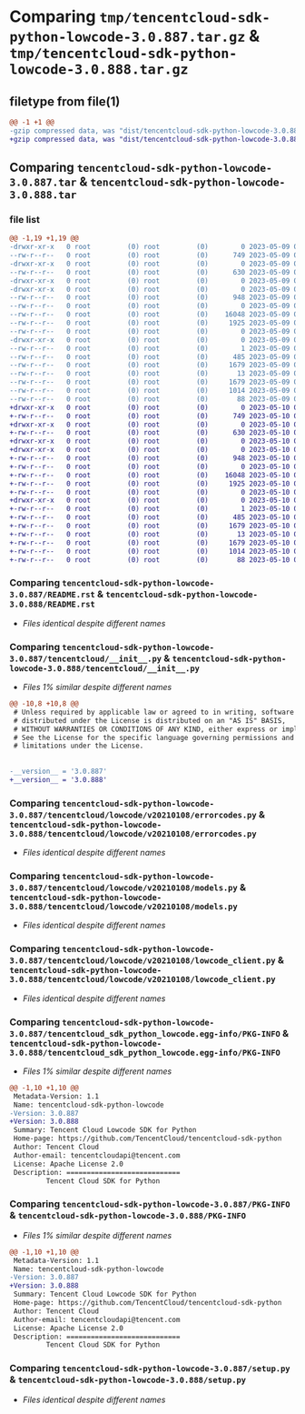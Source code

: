 # Comparing `tmp/tencentcloud-sdk-python-lowcode-3.0.887.tar.gz` & `tmp/tencentcloud-sdk-python-lowcode-3.0.888.tar.gz`

## filetype from file(1)

```diff
@@ -1 +1 @@
-gzip compressed data, was "dist/tencentcloud-sdk-python-lowcode-3.0.887.tar", last modified: Tue May  9 03:07:09 2023, max compression
+gzip compressed data, was "dist/tencentcloud-sdk-python-lowcode-3.0.888.tar", last modified: Wed May 10 02:19:13 2023, max compression
```

## Comparing `tencentcloud-sdk-python-lowcode-3.0.887.tar` & `tencentcloud-sdk-python-lowcode-3.0.888.tar`

### file list

```diff
@@ -1,19 +1,19 @@
-drwxr-xr-x   0 root         (0) root         (0)        0 2023-05-09 03:07:09.000000 tencentcloud-sdk-python-lowcode-3.0.887/
--rw-r--r--   0 root         (0) root         (0)      749 2023-05-09 03:07:09.000000 tencentcloud-sdk-python-lowcode-3.0.887/README.rst
-drwxr-xr-x   0 root         (0) root         (0)        0 2023-05-09 03:07:09.000000 tencentcloud-sdk-python-lowcode-3.0.887/tencentcloud/
--rw-r--r--   0 root         (0) root         (0)      630 2023-05-09 03:07:09.000000 tencentcloud-sdk-python-lowcode-3.0.887/tencentcloud/__init__.py
-drwxr-xr-x   0 root         (0) root         (0)        0 2023-05-09 03:07:09.000000 tencentcloud-sdk-python-lowcode-3.0.887/tencentcloud/lowcode/
-drwxr-xr-x   0 root         (0) root         (0)        0 2023-05-09 03:07:09.000000 tencentcloud-sdk-python-lowcode-3.0.887/tencentcloud/lowcode/v20210108/
--rw-r--r--   0 root         (0) root         (0)      948 2023-05-09 03:07:09.000000 tencentcloud-sdk-python-lowcode-3.0.887/tencentcloud/lowcode/v20210108/errorcodes.py
--rw-r--r--   0 root         (0) root         (0)        0 2023-05-09 03:07:09.000000 tencentcloud-sdk-python-lowcode-3.0.887/tencentcloud/lowcode/v20210108/__init__.py
--rw-r--r--   0 root         (0) root         (0)    16048 2023-05-09 03:07:09.000000 tencentcloud-sdk-python-lowcode-3.0.887/tencentcloud/lowcode/v20210108/models.py
--rw-r--r--   0 root         (0) root         (0)     1925 2023-05-09 03:07:09.000000 tencentcloud-sdk-python-lowcode-3.0.887/tencentcloud/lowcode/v20210108/lowcode_client.py
--rw-r--r--   0 root         (0) root         (0)        0 2023-05-09 03:07:09.000000 tencentcloud-sdk-python-lowcode-3.0.887/tencentcloud/lowcode/__init__.py
-drwxr-xr-x   0 root         (0) root         (0)        0 2023-05-09 03:07:09.000000 tencentcloud-sdk-python-lowcode-3.0.887/tencentcloud_sdk_python_lowcode.egg-info/
--rw-r--r--   0 root         (0) root         (0)        1 2023-05-09 03:07:09.000000 tencentcloud-sdk-python-lowcode-3.0.887/tencentcloud_sdk_python_lowcode.egg-info/dependency_links.txt
--rw-r--r--   0 root         (0) root         (0)      485 2023-05-09 03:07:09.000000 tencentcloud-sdk-python-lowcode-3.0.887/tencentcloud_sdk_python_lowcode.egg-info/SOURCES.txt
--rw-r--r--   0 root         (0) root         (0)     1679 2023-05-09 03:07:09.000000 tencentcloud-sdk-python-lowcode-3.0.887/tencentcloud_sdk_python_lowcode.egg-info/PKG-INFO
--rw-r--r--   0 root         (0) root         (0)       13 2023-05-09 03:07:09.000000 tencentcloud-sdk-python-lowcode-3.0.887/tencentcloud_sdk_python_lowcode.egg-info/top_level.txt
--rw-r--r--   0 root         (0) root         (0)     1679 2023-05-09 03:07:09.000000 tencentcloud-sdk-python-lowcode-3.0.887/PKG-INFO
--rw-r--r--   0 root         (0) root         (0)     1014 2023-05-09 03:07:09.000000 tencentcloud-sdk-python-lowcode-3.0.887/setup.py
--rw-r--r--   0 root         (0) root         (0)       88 2023-05-09 03:07:09.000000 tencentcloud-sdk-python-lowcode-3.0.887/setup.cfg
+drwxr-xr-x   0 root         (0) root         (0)        0 2023-05-10 02:19:13.000000 tencentcloud-sdk-python-lowcode-3.0.888/
+-rw-r--r--   0 root         (0) root         (0)      749 2023-05-10 02:19:13.000000 tencentcloud-sdk-python-lowcode-3.0.888/README.rst
+drwxr-xr-x   0 root         (0) root         (0)        0 2023-05-10 02:19:13.000000 tencentcloud-sdk-python-lowcode-3.0.888/tencentcloud/
+-rw-r--r--   0 root         (0) root         (0)      630 2023-05-10 02:19:13.000000 tencentcloud-sdk-python-lowcode-3.0.888/tencentcloud/__init__.py
+drwxr-xr-x   0 root         (0) root         (0)        0 2023-05-10 02:19:13.000000 tencentcloud-sdk-python-lowcode-3.0.888/tencentcloud/lowcode/
+drwxr-xr-x   0 root         (0) root         (0)        0 2023-05-10 02:19:13.000000 tencentcloud-sdk-python-lowcode-3.0.888/tencentcloud/lowcode/v20210108/
+-rw-r--r--   0 root         (0) root         (0)      948 2023-05-10 02:19:13.000000 tencentcloud-sdk-python-lowcode-3.0.888/tencentcloud/lowcode/v20210108/errorcodes.py
+-rw-r--r--   0 root         (0) root         (0)        0 2023-05-10 02:19:13.000000 tencentcloud-sdk-python-lowcode-3.0.888/tencentcloud/lowcode/v20210108/__init__.py
+-rw-r--r--   0 root         (0) root         (0)    16048 2023-05-10 02:19:13.000000 tencentcloud-sdk-python-lowcode-3.0.888/tencentcloud/lowcode/v20210108/models.py
+-rw-r--r--   0 root         (0) root         (0)     1925 2023-05-10 02:19:13.000000 tencentcloud-sdk-python-lowcode-3.0.888/tencentcloud/lowcode/v20210108/lowcode_client.py
+-rw-r--r--   0 root         (0) root         (0)        0 2023-05-10 02:19:13.000000 tencentcloud-sdk-python-lowcode-3.0.888/tencentcloud/lowcode/__init__.py
+drwxr-xr-x   0 root         (0) root         (0)        0 2023-05-10 02:19:13.000000 tencentcloud-sdk-python-lowcode-3.0.888/tencentcloud_sdk_python_lowcode.egg-info/
+-rw-r--r--   0 root         (0) root         (0)        1 2023-05-10 02:19:13.000000 tencentcloud-sdk-python-lowcode-3.0.888/tencentcloud_sdk_python_lowcode.egg-info/dependency_links.txt
+-rw-r--r--   0 root         (0) root         (0)      485 2023-05-10 02:19:13.000000 tencentcloud-sdk-python-lowcode-3.0.888/tencentcloud_sdk_python_lowcode.egg-info/SOURCES.txt
+-rw-r--r--   0 root         (0) root         (0)     1679 2023-05-10 02:19:13.000000 tencentcloud-sdk-python-lowcode-3.0.888/tencentcloud_sdk_python_lowcode.egg-info/PKG-INFO
+-rw-r--r--   0 root         (0) root         (0)       13 2023-05-10 02:19:13.000000 tencentcloud-sdk-python-lowcode-3.0.888/tencentcloud_sdk_python_lowcode.egg-info/top_level.txt
+-rw-r--r--   0 root         (0) root         (0)     1679 2023-05-10 02:19:13.000000 tencentcloud-sdk-python-lowcode-3.0.888/PKG-INFO
+-rw-r--r--   0 root         (0) root         (0)     1014 2023-05-10 02:19:13.000000 tencentcloud-sdk-python-lowcode-3.0.888/setup.py
+-rw-r--r--   0 root         (0) root         (0)       88 2023-05-10 02:19:13.000000 tencentcloud-sdk-python-lowcode-3.0.888/setup.cfg
```

### Comparing `tencentcloud-sdk-python-lowcode-3.0.887/README.rst` & `tencentcloud-sdk-python-lowcode-3.0.888/README.rst`

 * *Files identical despite different names*

### Comparing `tencentcloud-sdk-python-lowcode-3.0.887/tencentcloud/__init__.py` & `tencentcloud-sdk-python-lowcode-3.0.888/tencentcloud/__init__.py`

 * *Files 1% similar despite different names*

```diff
@@ -10,8 +10,8 @@
 # Unless required by applicable law or agreed to in writing, software
 # distributed under the License is distributed on an "AS IS" BASIS,
 # WITHOUT WARRANTIES OR CONDITIONS OF ANY KIND, either express or implied.
 # See the License for the specific language governing permissions and
 # limitations under the License.
 
 
-__version__ = '3.0.887'
+__version__ = '3.0.888'
```

### Comparing `tencentcloud-sdk-python-lowcode-3.0.887/tencentcloud/lowcode/v20210108/errorcodes.py` & `tencentcloud-sdk-python-lowcode-3.0.888/tencentcloud/lowcode/v20210108/errorcodes.py`

 * *Files identical despite different names*

### Comparing `tencentcloud-sdk-python-lowcode-3.0.887/tencentcloud/lowcode/v20210108/models.py` & `tencentcloud-sdk-python-lowcode-3.0.888/tencentcloud/lowcode/v20210108/models.py`

 * *Files identical despite different names*

### Comparing `tencentcloud-sdk-python-lowcode-3.0.887/tencentcloud/lowcode/v20210108/lowcode_client.py` & `tencentcloud-sdk-python-lowcode-3.0.888/tencentcloud/lowcode/v20210108/lowcode_client.py`

 * *Files identical despite different names*

### Comparing `tencentcloud-sdk-python-lowcode-3.0.887/tencentcloud_sdk_python_lowcode.egg-info/PKG-INFO` & `tencentcloud-sdk-python-lowcode-3.0.888/tencentcloud_sdk_python_lowcode.egg-info/PKG-INFO`

 * *Files 1% similar despite different names*

```diff
@@ -1,10 +1,10 @@
 Metadata-Version: 1.1
 Name: tencentcloud-sdk-python-lowcode
-Version: 3.0.887
+Version: 3.0.888
 Summary: Tencent Cloud Lowcode SDK for Python
 Home-page: https://github.com/TencentCloud/tencentcloud-sdk-python
 Author: Tencent Cloud
 Author-email: tencentcloudapi@tencent.com
 License: Apache License 2.0
 Description: ============================
         Tencent Cloud SDK for Python
```

### Comparing `tencentcloud-sdk-python-lowcode-3.0.887/PKG-INFO` & `tencentcloud-sdk-python-lowcode-3.0.888/PKG-INFO`

 * *Files 1% similar despite different names*

```diff
@@ -1,10 +1,10 @@
 Metadata-Version: 1.1
 Name: tencentcloud-sdk-python-lowcode
-Version: 3.0.887
+Version: 3.0.888
 Summary: Tencent Cloud Lowcode SDK for Python
 Home-page: https://github.com/TencentCloud/tencentcloud-sdk-python
 Author: Tencent Cloud
 Author-email: tencentcloudapi@tencent.com
 License: Apache License 2.0
 Description: ============================
         Tencent Cloud SDK for Python
```

### Comparing `tencentcloud-sdk-python-lowcode-3.0.887/setup.py` & `tencentcloud-sdk-python-lowcode-3.0.888/setup.py`

 * *Files identical despite different names*

